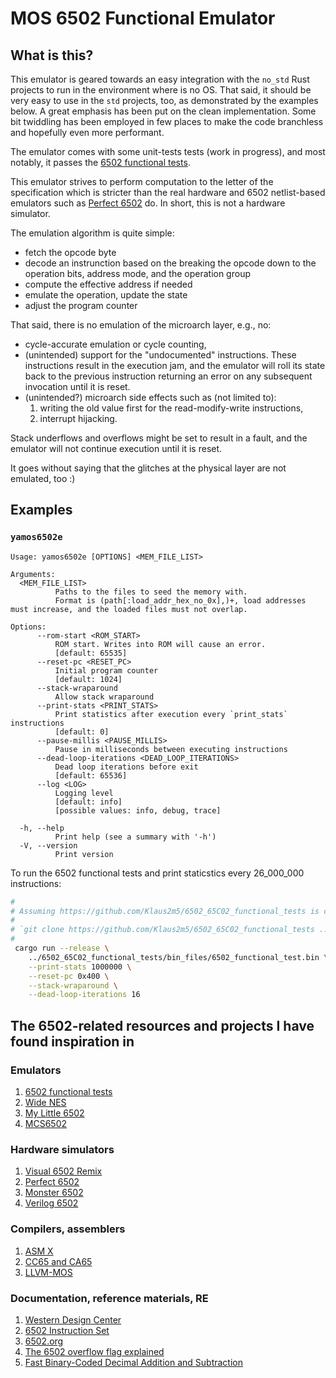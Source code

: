 # MOS 6502 Functional Emulator

## What is this?

This emulator is geared towards an easy integration with the `no_std` Rust projects
to run in the environment where is no OS. That said, it should be very easy to use
in the `std` projects, too, as demonstrated by the examples below. A great emphasis
has been put on the clean implementation. Some bit twiddling has been employed in
few places to make the code branchless and hopefully even more performant.

The emulator comes with some unit-tests tests (work in progress), and most notably,
it passes the [6502 functional tests](https://github.com/Klaus2m5/6502_65C02_functional_tests).

This emulator strives to perform computation to the letter of the specification which
is stricter than the real hardware and 6502 netlist-based emulators such as
[Perfect 6502](https://github.com/mist64/perfect6502) do. In short, this is not a hardware
simulator.

The emulation algorithm is quite simple:

* fetch the opcode byte
* decode an instrunction based on the breaking the opcode down to the operation
  bits, address mode, and the operation group
* compute the effective address if needed
* emulate the operation, update the state
* adjust the program counter

That said, there is no emulation of the microarch layer, e.g., no:

* cycle-accurate emulation or cycle counting,
* (unintended) support for the "undocumented" instructions. These instructions
  result in the execution jam, and the emulator will roll its state back to the
  previous instruction returning an error on any subsequent invocation until
  it is reset.
* (unintended?) microarch side effects such as (not limited to):
    1. writing the old value first for the read-modify-write instructions,
    2. interrupt hijacking.

Stack underflows and overflows might be set to result in a fault, and the emulator
will not continue execution until it is reset.

It goes without saying that the glitches at the physical layer are not emulated,
too :)

## Examples

### `yamos6502e`

```text
Usage: yamos6502e [OPTIONS] <MEM_FILE_LIST>

Arguments:
  <MEM_FILE_LIST>
          Paths to the files to seed the memory with.
          Format is (path[:load_addr_hex_no_0x],)+, load addresses must increase, and the loaded files must not overlap.

Options:
      --rom-start <ROM_START>
          ROM start. Writes into ROM will cause an error.
          [default: 65535]
      --reset-pc <RESET_PC>
          Initial program counter
          [default: 1024]
      --stack-wraparound
          Allow stack wraparound
      --print-stats <PRINT_STATS>
          Print statistics after execution every `print_stats` instructions
          [default: 0]
      --pause-millis <PAUSE_MILLIS>
          Pause in milliseconds between executing instructions
      --dead-loop-iterations <DEAD_LOOP_ITERATIONS>
          Dead loop iterations before exit          
          [default: 65536]          
      --log <LOG>
          Logging level          
          [default: info]
          [possible values: info, debug, trace]

  -h, --help
          Print help (see a summary with '-h')
  -V, --version
          Print version
```

To run the 6502 functional tests and print staticstics every 26_000_000 instructions:

```sh
#
# Assuming https://github.com/Klaus2m5/6502_65C02_functional_tests is cloned one directory above:
# 
# `git clone https://github.com/Klaus2m5/6502_65C02_functional_tests ../6502_65C02_functional_tests
#
 cargo run --release \
    ../6502_65C02_functional_tests/bin_files/6502_functional_test.bin \
    --print-stats 1000000 \
    --reset-pc 0x400 \
    --stack-wraparound \
    --dead-loop-iterations 16
```

## The 6502-related resources and projects I have found inspiration in

### Emulators

1. [6502 functional tests](https://github.com/Klaus2m5/6502_65C02_functional_tests)
2. [Wide NES](https://github.com/daniel5151/ANESE)
3. [My Little 6502](https://github.com/C-Chads/MyLittle6502)
4. [MCS6502](https://github.com/bzotto/MCS6502)

### Hardware simulators

1. [Visual 6502 Remix](https://floooh.github.io/visual6502remix/)
2. [Perfect 6502](https://github.com/mist64/perfect6502)
3. [Monster 6502](https://monster6502.com/)
4. [Verilog 6502](http://www.aholme.co.uk/6502/Main.htm)

### Compilers, assemblers

1. [ASM X](https://github.com/db-electronics/asmx)
2. [CC65 and CA65](https://github.com/cc65/cc65)
3. [LLVM-MOS](https://github.com/llvm-mos/llvm-mos)

### Documentation, reference materials, RE

1. [Western Design Center](https://www.westerndesigncenter.com/)
2. [6502 Instruction Set](https://www.masswerk.at/6502/6502_instruction_set.html)
3. [6502.org](http://6502.org/)
4. [The 6502 overflow flag explained](https://www.righto.com/2012/12/the-6502-overflow-flag-explained.html)
5. [Fast Binary-Coded Decimal Addition and Subtraction](https://tavianator.com/2011/bcd.html)
